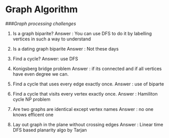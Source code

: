 # Graph Algorithm

###_Graph processing challenges_

1) Is a graph biparite? 
Answer : You can use DFS to do it by labelling vertices in such a way to understand

2) Is a dating graph biparite
   Answer : Not these days

3) Find a cycle? 
   Answer: use DFS

4) Konigsberg bridge problem
   Answer : if its connected and if all vertices have even degree we can.
   
5) Find a cycle that uses every edge exactly once.
   Answer : use of biparte

6) Find a cycle that visits every vertex exactly once.
    Answer : Hamiliton cycle NP problem

7) Are two graphs are identical except vertex names
   Answer :  no one knows efficent one
   
8) Lay out graph in the plane without crossing edges
   Answer :  Linear time DFS based planarity algo by Tarjan